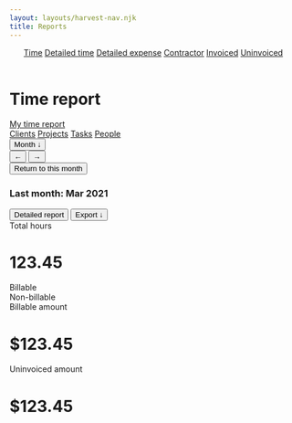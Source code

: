```yaml
---
layout: layouts/harvest-nav.njk
title: Reports
---
```


<header id="top-nav">
  <nav>
    <a href="#" class="is-active">Time</a>
    <a href="#">Detailed time</a>
    <a href="#">Detailed expense</a>
    <a href="#">Contractor</a>
    <a href="#">Invoiced</a>
    <a href="#">Uninvoiced</a>
  </nav>
</header>

<main>
  <div class="flex justify-space-between">
    <h1>Time report</h1>
    <a href="/harvest-nav/my-report" class="button">My time report</a>
  </div>

  <div class="tabs mt-24 mb-16">
    <nav>
      <a href="#" class="is-active">Clients</a>
      <a href="#">Projects</a>
      <a href="#">Tasks</a>
      <a href="#">People</a>
    </nav>
  </div>

  <div class="flex justify-space-between mt-16">
    <div class="flex">
      <button class="button button-sm">Month &darr;</button>
      <div class="button-group">
        <button class="button button-sm">&larr;</button>
        <button class="button button-sm">&rarr;</button>
      </div>
      <button class="button button-sm">Return to this month</button>
      <h3 class="ml-4">Last month: <span class="text-400">Mar 2021</span></h3>
    </div>
    <div class="flex">
      <button class="button button-sm">Detailed report</button>
      <button class="button button-sm">Export &darr;</button>
    </div>
  </div>

  <div class="summary mt-24">
    <div class="summary-box">
      Total hours<br>
      <h1>123.45</h1>
    </div>
    <div class="summary-box">
      Billable<br>
      Non-billable
    </div>
    <div class="summary-box">
      Billable amount<br>
      <h1>$123.45</h1>
    </div>
    <div class="summary-box">
      Uninvoiced amount<br>
      <h1>$123.45</h1>
    </div>
  </div>
</main>
